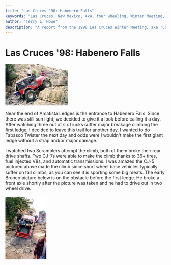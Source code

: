 ```yaml
---
title: "Las Cruces '98: Habenero Falls"
keywords: "Las Cruces, New Mexico, 4x4, four wheeling, Winter Meeting, 1998, Chile Challenge, Guardian, Wolf Run, Gauntlet, Habenero Falls, Tabasco Twister, Amatista Ledges, Jeep, Toyota, Ford, Bronco, CJ, Wrangler, Kronos"
author: "Terry L. Howe"
description: "A report from the 1998 Las Cruces Winter Meeting, aka 'Chile Challenge'.  Trail reports from the Gauntlet, Amatista Ledges, and Tabasco Twister (aka Kronos)."
---
```

# Las Cruces '98: Habenero Falls

[![CJ-5 on the first water fall](../../../img/terry/trail/lc98g_.jpg)](../../../img/terry/trail/lc98g.jpg) 

Near the end of Amatista Ledges is the entrance to Habenero Falls. Since there was still sun light, we decided to give it a look before calling it a day. After watching three out of six trucks suffer major breakage climbing the first ledge, I decided to leave this trail for another day. I wanted to do Tabasco Twister the next day and odds were I wouldn't make the first giant ledge without a strap and/or major damage. 

I watched two Scramblers attempt the climb, both of them broke their rear drive shafts. Two CJ-7s were able to make the climb thanks to 36+ tires, fuel injected V8s, and automatic transmissions. I was amazed the CJ-5 pictured above made the climb since short wheel base vehicles typically suffer on tall climbs, as you can see it is sporting some big meats. The early Bronco picture below is on the obstacle before the first ledge. He broke a front axle shortly after the picture was taken and he had to drive out in two wheel drive. 

[![Bronco before broken axle](../../../img/terry/trail/lc98f_.jpg)](../../../img/terry/trail/lc98f.jpg)